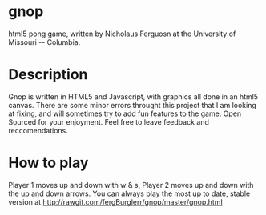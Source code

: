 gnop
====
html5 pong game, written by Nicholaus Ferguosn at the University of Missouri -- Columbia.  


Description
====
Gnop is written in HTML5 and Javascript, with graphics all done in an html5 canvas.  There are some minor errors throught this project that I am looking at fixing, and will sometimes try to add fun features to the game.  Open Sourced for your enjoyment.  Feel free to leave feedback and reccomendations.  


How to play
====
Player 1 moves up and down with w & s, Player 2 moves up and down with the up and down arrows.  You can always play the most up to date, stable version at http://rawgit.com/fergBurglerr/gnop/master/gnop.html
